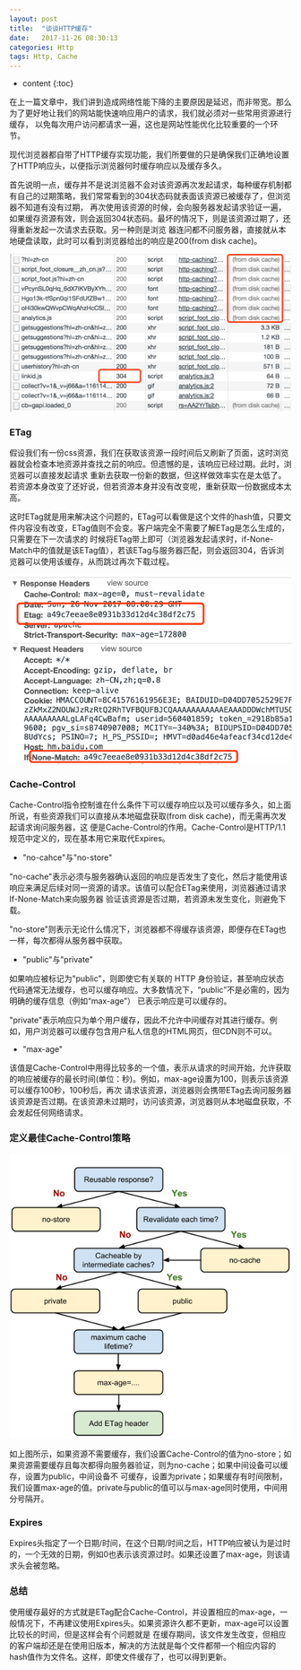 ```yaml
---
layout: post
title:  "谈谈HTTP缓存"
date:   2017-11-26 08:30:13
categories: Http
tags: Http, Cache
---
```


* content
{:toc}

在上一篇文章中，我们讲到造成网络性能下降的主要原因是延迟，而非带宽。那么为了更好地让我们的网站能快速响应用户的请求，我们就必须对一些常用资源进行缓存，
以免每次用户访问都请求一遍，这也是网站性能优化比较重要的一个环节。

现代浏览器都自带了HTTP缓存实现功能，我们所要做的只是确保我们正确地设置了HTTP响应头，以便指示浏览器何时缓存响应以及缓存多久。

首先说明一点，缓存并不是说浏览器不会对该资源再次发起请求，每种缓存机制都有自己的过期策略，我们常常看到的304状态码就表面该资源已被缓存了，但浏览器不知道有没有过期，
再次使用该资源的时候，会向服务器发起请求验证一遍，如果缓存资源有效，则会返回304状态码。最坏的情况下，则是该资源过期了，还得重新发起一次请求去获取。另一种则是浏览
器连问都不问服务器，直接就从本地硬盘读取，此时可以看到浏览器给出的响应是200(from disk cache)。

![status](/img/http-cache/status.png)

### ETag

假设我们有一份css资源，我们在获取该资源一段时间后又刷新了页面，这时浏览器就会检查本地资源并查找之前的响应。但遗憾的是，该响应已经过期。此时，浏览器可以直接发起请求
重新去获取一份新的数据，但这样做效率实在是太低了。若资源本身改变了还好说，但若资源本身并没有改变呢，重新获取一份数据成本太高。

这时ETag就是用来解决这个问题的，ETag可以看做是这个文件的hash值，只要文件内容没有改变，ETag值则不会变。客户端完全不需要了解ETag是怎么生成的，只需要在下一次请求的
时候将ETag带上即可（浏览器发起请求时，if-None-Match中的值就是该ETag值），若该ETag与服务器匹配，则会返回304，告诉浏览器可以使用该缓存，从而跳过再次下载过程。

![etag](/img/http-cache/etag.png)


### Cache-Control

Cache-Control指令控制谁在什么条件下可以缓存响应以及可以缓存多久，如上面所说，有些资源我们可以直接从本地磁盘获取(from disk cache)，而无需再次发起请求询问服务器，这
便是Cache-Control的作用。Cache-Control是HTTP/1.1规范中定义的，现在基本用它来取代Expires。

* "no-cahce"与"no-store"

"no-cache"表示必须与服务器确认返回的响应是否发生了变化，然后才能使用该响应来满足后续对同一资源的请求。该值可以配合ETag来使用，浏览器通过请求If-None-Match来向服务器
验证该资源是否过期，若资源未发生变化，则避免下载。

"no-store"则表示无论什么情况下，浏览器都不得缓存该资源，即便存在ETag也一样，每次都得从服务器中获取。

* "public"与"private"

如果响应被标记为"public"，则即使它有关联的 HTTP 身份验证，甚至响应状态代码通常无法缓存，也可以缓存响应。大多数情况下，“public”不是必需的，因为明确的缓存信息（例如“max-age”）
已表示响应是可以缓存的。
    
"private"表示响应只为单个用户缓存，因此不允许中间缓存对其进行缓存。例如，用户浏览器可以缓存包含用户私人信息的HTML网页，但CDN则不可以。

* "max-age"

该值是Cache-Control中用得比较多的一个值，表示从请求的时间开始，允许获取的响应被缓存的最长时间(单位：秒)。例如，max-age设置为100，则表示该资源可以缓存100秒，100秒后，再次
请求该资源，浏览器则会携带ETag去询问服务器该资源是否过期。在该资源未过期时，访问该资源，浏览器则从本地磁盘获取，不会发起任何网络请求。

### 定义最佳Cache-Control策略

![cache-control](/img/http-cache/cache-control.png)

如上图所示，如果资源不需要缓存，我们设置Cache-Control的值为no-store；如果资源需要缓存且每次都得向服务器验证，则为no-cache；如果中间设备可以缓存，设置为public，中间设备不
可缓存，设置为private；如果缓存有时间限制，我们设置max-age的值。private与public的值可以与max-age同时使用，中间用分号隔开。

### Expires

Expires头指定了一个日期/时间，在这个日期/时间之后，HTTP响应被认为是过时的，一个无效的日期，例如0也表示该资源过时。如果还设置了max-age，则该请求头会被忽略。


### 总结

使用缓存最好的方式就是ETag配合Cache-Control，并设置相应的max-age，一般情况下，不再建议使用Expires头。如果资源许久都不更新，max-age可以设置比较长的时间，但是这样会有个问题就是
在缓存期间，该文件发生改变，但相应的客户端却还是在使用旧版本，解决的方法就是每个文件都带一个相应内容的hash值作为文件名。这样，即使文件缓存了，也可以得到更新。
